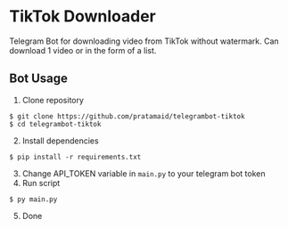 # TikTok Downloader

Telegram Bot for downloading video from TikTok without watermark.
Can download 1 video or in the form of a list.

## Bot Usage
1. Clone repository
```
$ git clone https://github.com/pratamaid/telegrambot-tiktok
$ cd telegrambot-tiktok
```
2. Install dependencies
```
$ pip install -r requirements.txt
```
3. Change API_TOKEN variable in ```main.py``` to your telegram bot token
4. Run script
```
$ py main.py
```
5. Done
